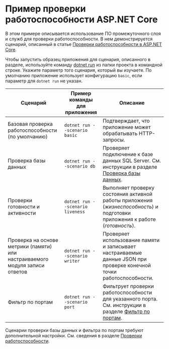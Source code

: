 # <a name="aspnet-core-health-check-sample"></a>Пример проверки работоспособности ASP.NET Core

В этом примере описывается использование ПО промежуточного слоя и служб для проверки работоспособности. В нем демонстрируется сценарий, описанный в статье [Проверки работоспособности в ASP.NET Core](https://docs.microsoft.com/aspnet/core/host-and-deploy/health-checks).

Чтобы запустить образец приложения для сценария, описанного в разделе, используйте команду [dotnet run](https://docs.microsoft.com/dotnet/core/tools/dotnet-run) из папки проекта в командной строке. Укажите параметр того сценария, который вы изучаете. По умолчанию приложение использует конфигурацию `basic`, если параметр для `dotnet run` не указан.

| Сценарий                                               | Пример команды для приложения               | Описание |
| ------------------------------------------------------ | -------------------------------- | ----------- |
| Базовая проверка работоспособности (по умолчанию)                           | `dotnet run --scenario basic`    | Подтверждает, что приложение может обрабатывать HTTP-запросы. |
| Проверка базы данных                                         | `dotnet run --scenario db`       | Проверяет подключение к базе данных SQL Server. См. инструкции в разделе [Проверка базы данных](https://docs.microsoft.com/aspnet/core/host-and-deploy/health-checks#database-probe). |
| Проверки готовности и активности                              | `dotnet run --scenario liveness` | Выполняет проверку состояния активной работы приложения (*жизнеспособность*) и подготовки приложения к работе (*готовность*). |
| Проверка на основе метрики (памяти) или<br>настраиваемого модуля записи ответов | `dotnet run --scenario writer`   | Проверяет использование памяти и записывает настраиваемые данные JSON при проверке конечной точки работоспособности. |
| Фильтр по портам                                         | `dotnet run --scenario port`     | Фильтрует проверки работоспособности для указанного порта. См. инструкции в разделе [Фильтр по портам](https://docs.microsoft.com/aspnet/core/host-and-deploy/health-checks#filter-by-port). |

Сценарии проверки базы данных и фильтра по портам требуют дополнительной настройки. См. сведения в разделе [Проверки работоспособности](https://docs.microsoft.com/aspnet/core/host-and-deploy/health-checks).
